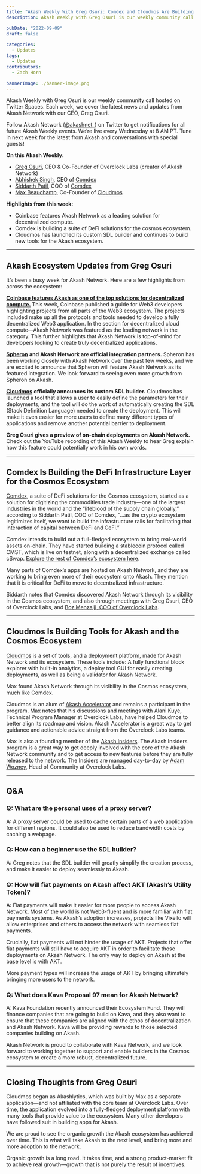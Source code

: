 ```yaml
---
title: "Akash Weekly With Greg Osuri: Comdex and Cloudmos Are Building the Future of Cosmos"
description: Akash Weekly with Greg Osuri is our weekly community call hosted on Twitter Spaces. Each week, we cover the latest news and updates from Akash Network with our CEO, Greg Osuri.

pubDate: "2022-09-09"
draft: false

categories:
  - Updates
tags:
  - Updates
contributors:
  - Zach Horn

bannerImage: ./banner-image.png
---
```


Akash Weekly with Greg Osuri is our weekly community call hosted on Twitter Spaces. Each week, we cover the latest news and updates from Akash Network with our CEO, Greg Osuri.

Follow Akash Network ([@akashnet\_](https://x.com/akashnet)) on Twitter to get notifications for all future Akash Weekly events. We’re live every Wednesday at 8 AM PT. Tune in next week for the latest from Akash and conversations with special guests!

**On this Akash Weekly:**

- [Greg Osuri](https://twitter.com/gregosuri), CEO & Co-Founder of Overclock Labs (creator of Akash Network)
- [Abhishek Singh](https://twitter.com/empAbhishek), CEO of [Comdex](https://comdex.one/)
- [Siddarth Patil](https://twitter.com/SidP95), COO of [Comdex](https://comdex.one/)
- [Max Beauchamp](https://twitter.com/thereisnomax), Co-Founder of [Cloudmos](https://cloudmos.io)

**Highlights from this week:**

- Coinbase features Akash Network as a leading solution for decentralized compute.
- Comdex is building a suite of DeFi solutions for the cosmos ecosystem.
- Cloudmos has launched its custom SDL builder and continues to build new tools for the Akash ecosystem.

---

## Akash Ecosystem Updates from Greg Osuri

It’s been a busy week for Akash Network. Here are a few highlights from across the ecosystem:

[**Coinbase features Akash as one of the top solutions for decentralized compute.**](https://twitter.com/gregosuri/status/1565367900415729664?s=20&t=663NidiSuMYth4JJxwyrew) This week, Coinbase published a guide for Web3 developers highlighting projects from all parts of the Web3 ecosystem. The projects included make up all the protocols and tools needed to develop a fully decentralized Web3 application. In the section for decentralized cloud compute—Akash Network was featured as the leading network in the category. This further highlights that Akash Network is top-of-mind for developers looking to create truly decentralized applications.

[**Spheron**](https://spheron.network/) **and Akash Network are official integration partners.** Spheron has been working closely with Akash Network over the past few weeks, and we are excited to announce that Spheron will feature Akash Network as its featured integration. We look forward to seeing even more growth from Spheron on Akash.

[**Cloudmos**](https://cloudmos.io/) **officially announces its custom SDL builder.** Cloudmos has launched a tool that allows a user to easily define the parameters for their deployments, and the tool will do the work of automatically creating the SDL (Stack Definition Language) needed to create the deployment. This will make it even easier for more users to define many different types of applications and remove another potential barrier to deployment.

**Greg Osuri gives a preview of on-chain deployments on Akash Network.** Check out the YouTube recording of this Akash Weekly to hear Greg explain how this feature could potentially work in his own words.

---

## Comdex Is Building the DeFi Infrastructure Layer for the Cosmos Ecosystem

[Comdex](https://comdex.one/), a suite of DeFi solutions for the Cosmos ecosystem, started as a solution for digitizing the commodities trade industry—one of the largest industries in the world and the “lifeblood of the supply chain globally,” according to Siddarth Patil, COO of Comdex, “...as the crypto ecosystem legitimizes itself, we want to build the infrastructure rails for facilitating that interaction of capital between DeFi and CeFi.”

Comdex intends to build out a full-fledged ecosystem to bring real-world assets on-chain. They have started building a stablecoin protocol called CMST, which is live on testnet, along with a decentralized exchange called cSwap. [Explore the rest of Comdex’s ecosystem here](https://docs.comdex.one/comdex-ecosystem).

Many parts of Comdex’s apps are hosted on Akash Network, and they are working to bring even more of their ecosystem onto Akash. They mention that it is critical for DeFi to move to decentralized infrastructure.

Siddarth notes that Comdex discovered Akash Network through its visibility in the Cosmos ecosystem, and also through meetings with Greg Osuri, CEO of Overclock Labs, and [Boz Menzalji, COO of Overclock Labs](https://twitter.com/boz_menzalji).

---

## Cloudmos Is Building Tools for Akash and the Cosmos Ecosystem

[Cloudmos](https://cloudmos.io/) is a set of tools, and a deployment platform, made for Akash Network and its ecosystem. These tools include: A fully functional block explorer with built-in analytics, a deploy tool GUI for easily creating deployments, as well as being a validator for Akash Network.

Max found Akash Network through its visibility in the Cosmos ecosystem, much like Comdex.

Cloudmos is an alum of [Akash Accelerator](https://akash.network/akash-accelerator) and remains a participant in the program. Max notes that his discussions and meetings with Alani Kuye, Technical Program Manager at Overclock Labs, have helped Cloudmos to better align its roadmap and vision. Akash Accelerator is a great way to get guidance and actionable advice straight from the Overclock Labs teams.

Max is also a founding member of the [Akash Insiders](https://akash.network/community#insiders). The Akash Insiders program is a great way to get deeply involved with the core of the Akash Network community and to get access to new features before they are fully released to the network. The Insiders are managed day-to-day by [Adam Wozney](https://twitter.com/AdamDeanWozney), Head of Community at Overclock Labs.

---

## Q&A

### Q: What are the personal uses of a proxy server?

A: A proxy server could be used to cache certain parts of a web application for different regions. It could also be used to reduce bandwidth costs by caching a webpage.

### Q: How can a beginner use the SDL builder?

A: Greg notes that the SDL builder will greatly simplify the creation process, and make it easier to deploy seamlessly to Akash.

### Q: How will fiat payments on Akash affect AKT (Akash’s Utility Token)? 

A: Fiat payments will make it easier for more people to access Akash Network. Most of the world is not Web3-fluent and is more familiar with fiat payments systems. As Akash’s adoption increases, projects like Vixēllo will allow enterprises and others to access the network with seamless fiat payments.

Crucially, fiat payments will not hinder the usage of AKT. Projects that offer fiat payments will still have to acquire AKT in order to facilitate those deployments on Akash Network. The only way to deploy on Akash at the base level is with AKT.

More payment types will increase the usage of AKT by bringing ultimately bringing more users to the network.

### Q: What does Kava Proposal 97 mean for Akash Network? 

A: Kava Foundation recently announced their Ecosystem Fund. They will finance companies that are going to build on Kava, and they also want to ensure that these companies are aligned with the ethos of decentralization and Akash Network. Kava will be providing rewards to those selected companies building on Akash.

Akash Network is proud to collaborate with Kava Network, and we look forward to working together to support and enable builders in the Cosmos ecosystem to create a more robust, decentralized future.

---

## Closing Thoughts from Greg Osuri

Cloudmos began as Akashlytics, which was built by Max as a separate application—and not affiliated with the core team at Overclock Labs. Over time, the application evolved into a fully-fledged deployment platform with many tools that provide value to the ecosystem. Many other developers have followed suit in building apps for Akash.

We are proud to see the organic growth the Akash ecosystem has achieved over time. This is what will take Akash to the next level, and bring more and more adoption to the network.

Organic growth is a long road. It takes time, and a strong product-market fit to achieve real growth—growth that is not purely the result of incentives.
